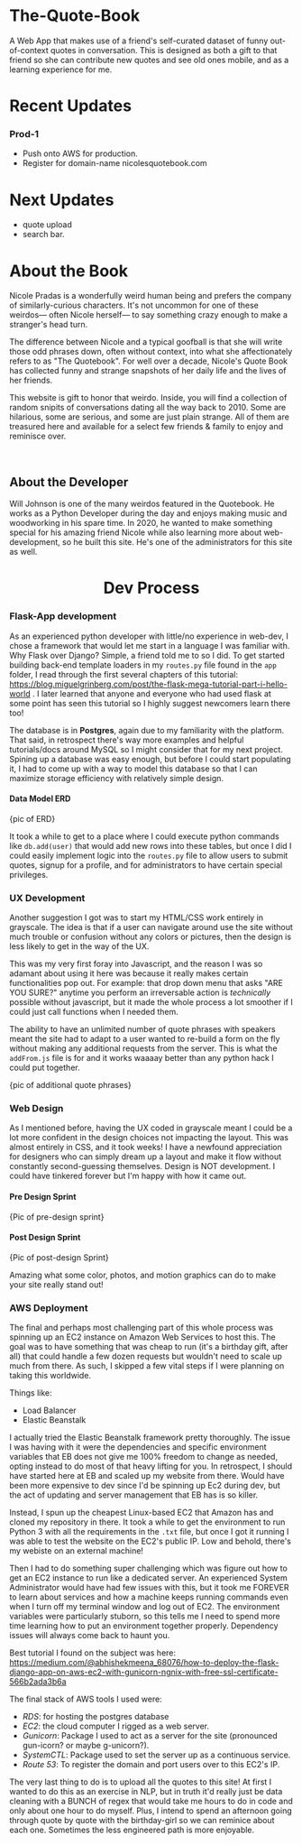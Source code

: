 # The-Quote-Book
A Web App that makes use of a friend's self-curated dataset of funny out-of-context quotes in conversation. This is designed as both a gift to that friend so she can contribute new quotes and see old ones mobile, and as a learning experience for me.




# Recent Updates

### Prod-1
- Push onto AWS for production.
- Register for domain-name nicolesquotebook.com

# Next Updates
- quote upload
- search bar. 



<h1>About the Book</h1>
<p>Nicole Pradas is a wonderfully weird human being and prefers the company
of similarly-curious characters. It's not uncommon for one of these weirdos––
often Nicole herself–– to say something crazy enough to make a stranger's
head turn.</p>
<p> The difference between Nicole and a typical goofball is that she
will write those odd phrases down, often without context, into what she
affectionately refers to as "The Quotebook". For well over a decade,
Nicole's Quote Book has collected funny and strange snapshots of her
daily life and the lives of her friends.</p>

<p> This website is gift to honor that weirdo. Inside, you will find
a collection of random snipits of conversations dating all the way back to
2010. Some are hilarious, some are serious, and some are just plain strange.
All of them are treasured here and available for a select few friends &
family to enjoy and reminisce over. </p>

 </br>
 <h2>About the Developer</h2>

 <p> Will Johnson is one of the many weirdos featured in the Quotebook.
  He works as a Python Developer during the day and enjoys making music
  and woodworking in his spare time. In 2020, he wanted to make something
  special for his amazing friend Nicole while also learning more about
  web-development, so he built this site. He's one of the administrators
  for this site as well.</p>

# <center> Dev Process </center>
### Flask-App development
As an experienced python developer with little/no experience in web-dev, I chose a framework that would let me start in a language I was familiar with. Why Flask over Django? Simple, a friend told me to so I did. To get started building back-end template loaders in my `routes.py` file found in the `app` folder, I read through the first several chapters of this tutorial: https://blog.miguelgrinberg.com/post/the-flask-mega-tutorial-part-i-hello-world . I later learned that anyone and everyone who had used flask at some point has seen this tutorial so I highly suggest newcomers learn there too!

The database is in <b> Postgres</b>, again due to my familiarity with the platform. That said, in retrospect there's way more examples and helpful tutorials/docs around MySQL so I might consider that for my next project. Spining up a database was easy enough, but before I could start populating it, I had to come up with a way to model this database so that I can maximize storage efficiency with relatively simple design. 

#### Data Model ERD

{pic of ERD}

It took a while to get to a place where I could execute python commands like `db.add(user)` that would add new rows into these tables, but once I did I could easily implement logic into the `routes.py` file to allow users to submit quotes, signup for a profile, and for administrators to have certain special privileges. 

### UX Development

Another suggestion I got was to start my HTML/CSS work entirely in grayscale. The idea is that if a user can navigate around use the site without much trouble or confusion without any colors or pictures, then the design is less likely to get in the way of the UX. 

This was my very first foray into Javascript, and the reason I was so adamant about using it here was because it really makes certain functionalities pop out. For example: that drop down menu that asks "ARE YOU SURE?" anytime you perform an irreversable action is _technically_ possible without javascript, but it made the whole process a lot smoother if I could just call functions when I needed them. 

The ability to have an unlimited number of quote phrases with speakers meant the site had to adapt to a user wanted to re-build a form on the fly without making any additional requests from the server. This is what the `addFrom.js` file is for and it works waaaay better than any python hack I could put together. 

{pic of additional quote phrases}

### Web Design

As I mentioned before, having the UX coded in grayscale meant I could be a lot more confident in the design choices not impacting the layout. This was almost entirely in CSS, and it took weeks! I have a newfound appreciation for designers who can simply dream up a layout and make it flow without constantly second-guessing themselves. Design is NOT development. I could have tinkered forever but I'm happy with how it came out. 

#### Pre Design Sprint

{Pic of pre-design sprint}

#### Post Design Sprint

{Pic of post-design Sprint}

Amazing what some color, photos, and motion graphics can do to make your site really stand out!

### AWS Deployment

The final and perhaps most challenging part of this whole process was spinning up an EC2 instance on Amazon Web Services to host this. The goal was to have something that was cheap to run (it's a birthday gift, after all) that could handle a few dozen requests but wouldn't need to scale up much from there. As such, I skipped a few vital steps if I were planning on taking this worldwide. 

Things like:
- Load Balancer
- Elastic Beanstalk

I actually tried the Elastic Beanstalk framework pretty thoroughly. The issue I was having with it were the dependencies and specific environment variables that EB does not give me 100% freedom to change as needed, opting instead to do most of that heavy lifting for you. In retrospect, I should have started here at EB and scaled up my website from there. Would have been more expensive to dev since I'd be spinning up Ec2 during dev, but the act of updating and server management that EB has is so killer.

Instead, I spun up the cheapest Linux-based EC2 that Amazon has and cloned my repository in there. It took a while to get the environment to run Python 3 with all the requirements in the `.txt` file, but once I got it running I was able to test the website on the EC2's public IP. Low and behold, there's my webiste on an external machine!

Then I had to do something super challenging which was figure out how to get an EC2 instance to run like a dedicated server. An experienced System Administrator would have had few issues with this, but it took me FOREVER to learn about services and how a machine keeps running commands even when I turn off my terminal window and log out of EC2. The environment variables were particularly stuborn, so this tells me I need to spend more time learning how to put an environment together properly. Dependency issues will always come back to haunt you. 

Best tutorial I found on the subject was here: https://medium.com/@abhishekmeena_68076/how-to-deploy-the-flask-django-app-on-aws-ec2-with-gunicorn-ngnix-with-free-ssl-certificate-566b2ada3b6a

The final stack of AWS tools I used were:
- *RDS*: for hosting the postgres database
- *EC2*: the cloud computer I rigged as a web server.
- *Gunicorn*: Package I used to act as a server for the site (pronounced gun-icorn? or maybe g-unicorn?).
- *SystemCTL*: Package used to set the server up as a continuous service. 
- *Route 53*: To register the domain and port users over to this EC2's IP. 

The very last thing to do is to upload all the quotes to this site! At first I wanted to do this as an exercise in NLP, but in truth it'd really just be data cleaning with a BUNCH of regex that would take me hours to do in code and only about one hour to do myself. Plus, I intend to spend an afternoon going through quote by quote with the birthday-girl so we can reminice about each one. Sometimes the less engineered path is more enjoyable. 

